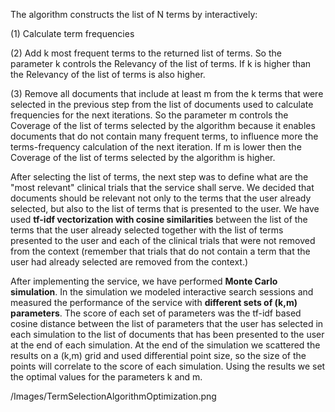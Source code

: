 
The algorithm constructs the list of N terms by interactively:

(1) Calculate term frequencies

(2) Add k most frequent terms to the returned list of terms. So the parameter k controls the Relevancy of the list of terms. If k is higher than the Relevancy of the list of terms is also higher.

(3) Remove all documents that include at least m from the k terms that were selected in the previous step from the list of documents used to calculate frequencies for the next iterations. So the parameter m controls the Coverage of the list of terms selected by the algorithm because it enables documents that do not contain many frequent terms, to influence more the terms-frequency calculation of the next iteration. If m is lower then the Coverage of the list of terms selected by the algorithm is higher.

After selecting the list of terms, the next step was to define what are the "most relevant" clinical trials that the service shall serve. We decided that documents should be relevant not only to the terms that the user already selected, but also to the list of terms that is presented to the user. We have used **tf-idf vectorization with cosine similarities** between the list of the terms that the user already selected together with the list of terms presented to the user and each of the clinical trials that were not removed from the context (remember that trials that do not contain a term that the user had already selected are removed from the context.)

After implementing the service, we have performed **Monte Carlo simulation**. In the simulation we modeled interactive search sessions and measured the performance of the service with **different sets of (k,m) parameters**. The score of each set of parameters was the tf-idf based cosine distance between the list of parameters that the user has selected in each simulation to the list of documents that has been presented to the user at the end of each simulation. At the end of the simulation we scattered the results on a (k,m)  grid and used differential point size, so the size of the points will correlate to the score of each simulation. Using the results we set the optimal values for the parameters k and m.



/Images/TermSelectionAlgorithmOptimization.png
